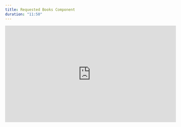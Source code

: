 ```yaml
---
title: Requested Books Component
duration: "11:50"
---
```


<iframe width="560" height="315" src="https://www.youtube.com/embed/vFqpt4pJJaA" title="YouTube video player" frameborder="0" allow="accelerometer; autoplay; clipboard-write; encrypted-media; gyroscope; picture-in-picture; web-share" allowfullscreen></iframe>